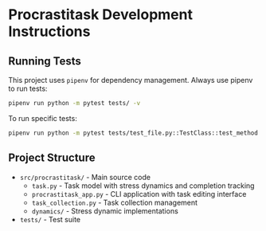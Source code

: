 # Procrastitask Development Instructions

## Running Tests

This project uses `pipenv` for dependency management. Always use pipenv to run tests:

```bash
pipenv run python -m pytest tests/ -v
```

To run specific tests:
```bash
pipenv run python -m pytest tests/test_file.py::TestClass::test_method -v
```

## Project Structure

- `src/procrastitask/` - Main source code
  - `task.py` - Task model with stress dynamics and completion tracking
  - `procrastitask_app.py` - CLI application with task editing interface
  - `task_collection.py` - Task collection management
  - `dynamics/` - Stress dynamic implementations
- `tests/` - Test suite
